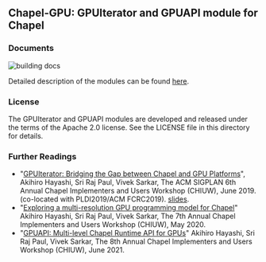 ## Chapel-GPU: GPUIterator and GPUAPI module for Chapel

### Documents
![building docs](https://github.com/ahayashi/chapel-gpu/actions/workflows/ci.yml/badge.svg)

Detailed description of the modules can be found [here](https://ahayashi.github.io/chapel-gpu/index.html).

### License
The GPUIterator and GPUAPI modules are developed and released under the terms of the Apache 2.0 license. See the LICENSE file in this directory for details.

### Further Readings
- "[GPUIterator: Bridging the Gap between Chapel and GPU Platforms](https://cpb-us-e1.wpmucdn.com/blogs.rice.edu/dist/1/2385/files/2019/06/CHIUW19-Chapel-GPUIterator.pdf)", Akihiro Hayashi, Sri Raj Paul, Vivek Sarkar, The ACM SIGPLAN 6th Annual Chapel Implementers and Users Workshop (CHIUW), June 2019. (co-located with PLDI2019/ACM FCRC2019). [slides](https://www.slideshare.net/ahayashi10/gpuiterator-bridging-the-gap-between-chapel-and-gpu-platforms).
- "[Exploring a multi-resolution GPU programming model for Chapel](https://ieeexplore.ieee.org/document/9150427)" Akihiro Hayashi, Sri Raj Paul, Vivek Sarkar, The 7th Annual Chapel Implementers and Users Workshop (CHIUW), May 2020.
- "[GPUAPI: Multi-level Chapel Runtime API for GPUs](https://chapel-lang.org/CHIUW/2021/Hayashi.pdf)" Akihiro Hayashi, Sri Raj Paul, Vivek Sarkar, The 8th Annual Chapel Implementers and Users Workshop (CHIUW), June 2021.
